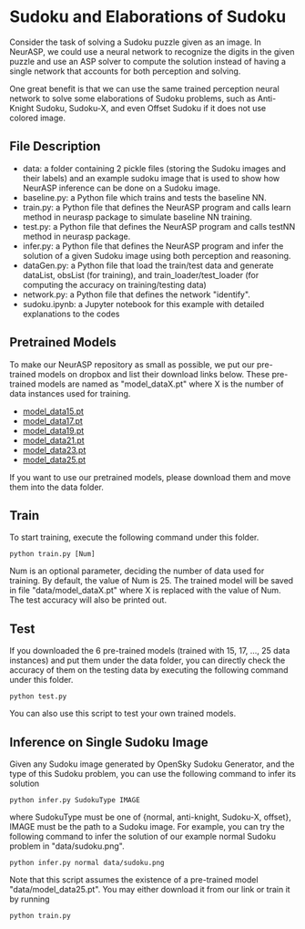# Sudoku and Elaborations of Sudoku
Consider the task of solving a Sudoku puzzle given as an image. In NeurASP, we could use a neural network to recognize the digits in the given puzzle and use an ASP solver to compute the solution instead of having a single network that accounts for both perception and solving.

One great benefit is that we can use the same trained perception neural network to solve some elaborations of Sudoku problems, such as Anti-Knight Sudoku, Sudoku-X, and even Offset Sudoku if it does not use colored image.

## File Description
* data: a folder containing 2 pickle files (storing the Sudoku images and their labels) and an example sudoku image that is used to show how NeurASP inference can be done on a Sudoku image.
* baseline.py: a Python file which trains and tests the baseline NN.
* train.py: a Python file that defines the NeurASP program and calls learn method in neurasp package to simulate baseline NN training.
* test.py: a Python file that defines the NeurASP program and calls testNN method in neurasp package.
* infer.py: a Python file that defines the NeurASP program and infer the solution of a given Sudoku image using both perception and reasoning.
* dataGen.py: a Python file that load the train/test data and generate dataList, obsList (for training), and train_loader/test_loader (for computing the accuracy on training/testing data)
* network.py: a Python file that defines the network "identify".
* sudoku.ipynb: a Jupyter notebook for this example with detailed explanations to the codes

## Pretrained Models
To make our NeurASP repository as small as possible, we put our pre-trained models on dropbox and list their download links below. These pre-trained models are named as "model_dataX.pt" where X is the number of data instances used for training.
* [model_data15.pt](https://www.dropbox.com/s/f87xpqps2cmgd96/model_data15.pt?dl=1)
* [model_data17.pt](https://www.dropbox.com/s/hhkw6kp35vq14h7/model_data17.pt?dl=1)
* [model_data19.pt](https://www.dropbox.com/s/kh3p717tcrnpays/model_data19.pt?dl=1)
* [model_data21.pt](https://www.dropbox.com/s/dun6dhe4uwh2vs9/model_data21.pt?dl=1)
* [model_data23.pt](https://www.dropbox.com/s/za2zz6rqy5z6yss/model_data23.pt?dl=1)
* [model_data25.pt](https://www.dropbox.com/s/a0t2n0yagpfbgtc/model_data25.pt?dl=1)

If you want to use our pretrained models, please download them and move them into the data folder. 

## Train
To start training, execute the following command under this folder.
```
python train.py [Num]
```
Num is an optional parameter, deciding the number of data used for training. By default, the value of Num is 25.
The trained model will be saved in file "data/model_dataX.pt" where X is replaced with the value of Num. The test accuracy will also be printed out. 

## Test
If you downloaded the 6 pre-trained models (trained with 15, 17, ..., 25 data instances) and put them under the data folder, you can directly check the accuracy of them on the testing data by executing the following command under this folder.
```
python test.py
```
You can also use this script to test your own trained models.

## Inference on Single Sudoku Image
Given any Sudoku image generated by OpenSky Sudoku Generator, and the type of this Sudoku problem, you can use the following command to infer its solution
```
python infer.py SudokuType IMAGE
```
where SudokuType must be one of {normal, anti-knight, Sudoku-X, offset}, IMAGE must be the path to a Sudoku image. For example, you can try the following command to infer the solution of our example normal Sudoku problem in "data/sudoku.png".
```
python infer.py normal data/sudoku.png
```
Note that this script assumes the existence of a pre-trained model "data/model_data25.pt". You may either download it from our link or train it by running
```
python train.py
```
